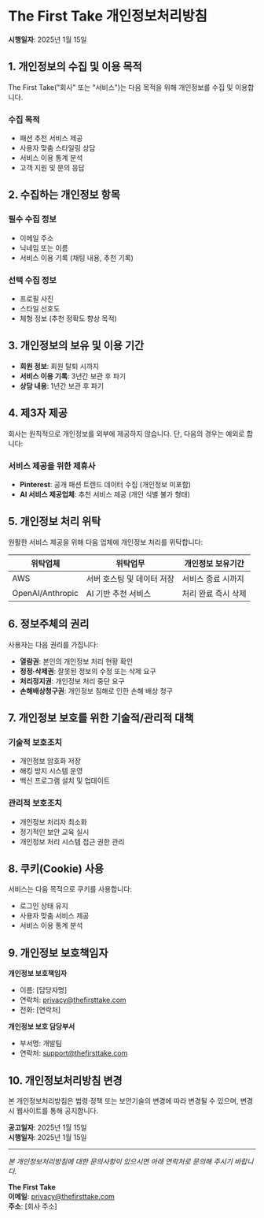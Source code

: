 # The First Take 개인정보처리방침

**시행일자**: 2025년 1월 15일

## 1. 개인정보의 수집 및 이용 목적

The First Take("회사" 또는 "서비스")는 다음 목적을 위해 개인정보를 수집 및 이용합니다.

### 수집 목적
- 패션 추천 서비스 제공
- 사용자 맞춤 스타일링 상담
- 서비스 이용 통계 분석
- 고객 지원 및 문의 응답

## 2. 수집하는 개인정보 항목

### 필수 수집 정보
- 이메일 주소
- 닉네임 또는 이름
- 서비스 이용 기록 (채팅 내용, 추천 기록)

### 선택 수집 정보
- 프로필 사진
- 스타일 선호도
- 체형 정보 (추천 정확도 향상 목적)

## 3. 개인정보의 보유 및 이용 기간

- **회원 정보**: 회원 탈퇴 시까지
- **서비스 이용 기록**: 3년간 보관 후 파기
- **상담 내용**: 1년간 보관 후 파기

## 4. 제3자 제공

회사는 원칙적으로 개인정보를 외부에 제공하지 않습니다. 단, 다음의 경우는 예외로 합니다:

### 서비스 제공을 위한 제휴사
- **Pinterest**: 공개 패션 트렌드 데이터 수집 (개인정보 미포함)
- **AI 서비스 제공업체**: 추천 서비스 제공 (개인 식별 불가 형태)

## 5. 개인정보 처리 위탁

원활한 서비스 제공을 위해 다음 업체에 개인정보 처리를 위탁합니다:

| 위탁업체 | 위탁업무 | 개인정보 보유기간 |
|---------|---------|------------------|
| AWS | 서버 호스팅 및 데이터 저장 | 서비스 종료 시까지 |
| OpenAI/Anthropic | AI 기반 추천 서비스 | 처리 완료 즉시 삭제 |

## 6. 정보주체의 권리

사용자는 다음 권리를 가집니다:

- **열람권**: 본인의 개인정보 처리 현황 확인
- **정정·삭제권**: 잘못된 정보의 수정 또는 삭제 요구
- **처리정지권**: 개인정보 처리 중단 요구
- **손해배상청구권**: 개인정보 침해로 인한 손해 배상 청구

## 7. 개인정보 보호를 위한 기술적/관리적 대책

### 기술적 보호조치
- 개인정보 암호화 저장
- 해킹 방지 시스템 운영
- 백신 프로그램 설치 및 업데이트

### 관리적 보호조치
- 개인정보 처리자 최소화
- 정기적인 보안 교육 실시
- 개인정보 처리 시스템 접근 권한 관리

## 8. 쿠키(Cookie) 사용

서비스는 다음 목적으로 쿠키를 사용합니다:
- 로그인 상태 유지
- 사용자 맞춤 서비스 제공
- 서비스 이용 통계 분석

## 9. 개인정보 보호책임자

**개인정보 보호책임자**
- 이름: [담당자명]
- 연락처: privacy@thefirsttake.com
- 전화: [연락처]

**개인정보 보호 담당부서**
- 부서명: 개발팀
- 연락처: support@thefirsttake.com

## 10. 개인정보처리방침 변경

본 개인정보처리방침은 법령·정책 또는 보안기술의 변경에 따라 변경될 수 있으며, 변경 시 웹사이트를 통해 공지합니다.

**공고일자**: 2025년 1월 15일  
**시행일자**: 2025년 1월 15일

---

*본 개인정보처리방침에 대한 문의사항이 있으시면 아래 연락처로 문의해 주시기 바랍니다.*

**The First Take**  
**이메일**: privacy@thefirsttake.com  
**주소**: [회사 주소]